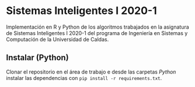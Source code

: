 # Sistemas Inteligentes I 2020-1
Implementación en R y Python de los algoritmos trabajados en la asignatura de Sistemas Inteligentes I 2020-1 del programa de Ingeniería en Sistemas y Computación de la Universidad de Caldas.

## Instalar (Python)
Clonar el repositorio en el área de trabajo e desde las carpetas *Python* instalar las dependencias con `pip install -r requirements.txt`.

